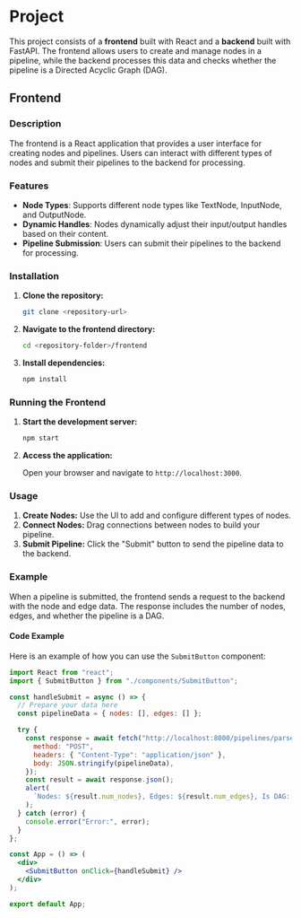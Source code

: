 # Project

This project consists of a **frontend** built with React and a **backend** built with FastAPI. The frontend allows users to create and manage nodes in a pipeline, while the backend processes this data and checks whether the pipeline is a Directed Acyclic Graph (DAG).

## Frontend

### Description

The frontend is a React application that provides a user interface for creating nodes and pipelines. Users can interact with different types of nodes and submit their pipelines to the backend for processing.

### Features

- **Node Types**: Supports different node types like TextNode, InputNode, and OutputNode.
- **Dynamic Handles**: Nodes dynamically adjust their input/output handles based on their content.
- **Pipeline Submission**: Users can submit their pipelines to the backend for processing.

### Installation

1. **Clone the repository:**

   ```bash
   git clone <repository-url>
   ```

2. **Navigate to the frontend directory:**

   ```bash
   cd <repository-folder>/frontend
   ```

3. **Install dependencies:**

   ```bash
   npm install
   ```

### Running the Frontend

1. **Start the development server:**

   ```bash
   npm start
   ```

2. **Access the application:**

   Open your browser and navigate to `http://localhost:3000`.

### Usage

1. **Create Nodes:** Use the UI to add and configure different types of nodes.
2. **Connect Nodes:** Drag connections between nodes to build your pipeline.
3. **Submit Pipeline:** Click the "Submit" button to send the pipeline data to the backend.

### Example

When a pipeline is submitted, the frontend sends a request to the backend with the node and edge data. The response includes the number of nodes, edges, and whether the pipeline is a DAG.

#### Code Example

Here is an example of how you can use the `SubmitButton` component:

```jsx
import React from "react";
import { SubmitButton } from "./components/SubmitButton";

const handleSubmit = async () => {
  // Prepare your data here
  const pipelineData = { nodes: [], edges: [] };

  try {
    const response = await fetch("http://localhost:8000/pipelines/parse", {
      method: "POST",
      headers: { "Content-Type": "application/json" },
      body: JSON.stringify(pipelineData),
    });
    const result = await response.json();
    alert(
      `Nodes: ${result.num_nodes}, Edges: ${result.num_edges}, Is DAG: ${result.is_dag}`
    );
  } catch (error) {
    console.error("Error:", error);
  }
};

const App = () => (
  <div>
    <SubmitButton onClick={handleSubmit} />
  </div>
);

export default App;
```
